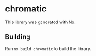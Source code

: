 # chromatic

This library was generated with [Nx](https://nx.dev).

## Building

Run `nx build chromatic` to build the library.
